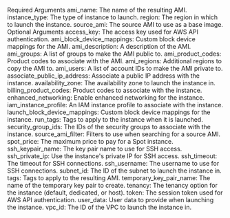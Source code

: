 Required Arguments
ami_name: The name of the resulting AMI.
instance_type: The type of instance to launch.
region: The region in which to launch the instance.
source_ami: The source AMI to use as a base image.
Optional Arguments
access_key: The access key used for AWS API authentication.
ami_block_device_mappings: Custom block device mappings for the AMI.
ami_description: A description of the AMI.
ami_groups: A list of groups to make the AMI public to.
ami_product_codes: Product codes to associate with the AMI.
ami_regions: Additional regions to copy the AMI to.
ami_users: A list of account IDs to make the AMI private to.
associate_public_ip_address: Associate a public IP address with the instance.
availability_zone: The availability zone to launch the instance in.
billing_product_codes: Product codes to associate with the instance.
enhanced_networking: Enable enhanced networking for the instance.
iam_instance_profile: An IAM instance profile to associate with the instance.
launch_block_device_mappings: Custom block device mappings for the instance.
run_tags: Tags to apply to the instance when it is launched.
security_group_ids: The IDs of the security groups to associate with the instance.
source_ami_filter: Filters to use when searching for a source AMI.
spot_price: The maximum price to pay for a Spot instance.
ssh_keypair_name: The key pair name to use for SSH access.
ssh_private_ip: Use the instance's private IP for SSH access.
ssh_timeout: The timeout for SSH connections.
ssh_username: The username to use for SSH connections.
subnet_id: The ID of the subnet to launch the instance in.
tags: Tags to apply to the resulting AMI.
temporary_key_pair_name: The name of the temporary key pair to create.
tenancy: The tenancy option for the instance (default, dedicated, or host).
token: The session token used for AWS API authentication.
user_data: User data to provide when launching the instance.
vpc_id: The ID of the VPC to launch the instance in.